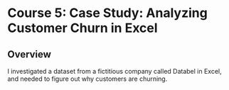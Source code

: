 # Course 5: Case Study: Analyzing Customer Churn in Excel

## Overview
I investigated a dataset from a fictitious company called Databel in Excel, and needed to figure out why customers are churning.
